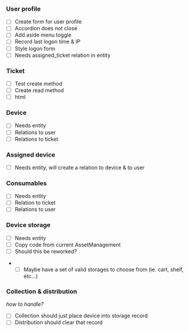 ### User profile
- [ ] Create form for user profile
- [ ] Accordion does not close
- [ ] Add aside menu toggle
- [ ] Record last logon time & IP
- [ ] Style logon form
- [ ] Needs assigned_ticket relation in entity

### Ticket
- [ ] Test create method
- [ ] Create read method
- [ ] html

### Device
- [ ] Needs entity
- [ ] Relations to user
- [ ] Relations to ticket

### Assigned device
- [ ] Needs entity, will create a relation to device & to user

### Consumables
- [ ] Needs entity
- [ ] Relation to ticket
- [ ] Relations to user

### Device storage
- [ ] Needs entity
- [ ] Copy code from current AssetManagement
- [ ] Should this be reworked?
- - [ ] Maybe have a set of valid storages to choose from (ie. cart, shelf, etc...)

### Collection & distribution 
_how to handle?_
- [ ] Collection should just place device into storage record
- [ ] Distribution should clear that record
